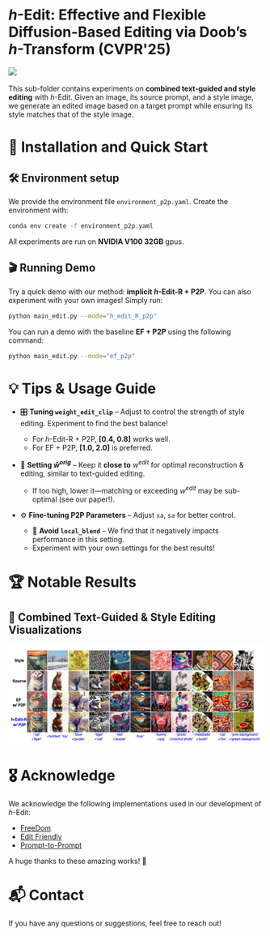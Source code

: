 # *h*-Edit: Effective and Flexible Diffusion-Based Editing via Doob’s *h*-Transform (CVPR'25)

<a href="https://arxiv.org/pdf/2503.02187"><img src="https://img.shields.io/badge/https%3A%2F%2Farxiv.org%2Fabs%2F2503.02187-arxiv-brightred"></a>

This sub-folder contains experiments on **combined text-guided and style editing** with *h*-Edit. Given an image, its source prompt, and a style image, we generate an edited image based on a target prompt while ensuring its style matches that of the style image.

# 🚀 Installation and Quick Start

## 🛠️ Environment setup

We provide the environment file `environment_p2p.yaml`. Create the environment with:  

```bash
conda env create -f environment_p2p.yaml
```

All experiments are run on **NVIDIA V100 32GB** gpus.

## 🎬 Running Demo

Try a quick demo with our method: **implicit *h*-Edit-R + P2P**. You can also experiment with your own images! Simply run: 

```bash
python main_edit.py --mode="h_edit_R_p2p"
```

You can run a demo with the baseline **EF + P2P** using the following command:

```bash
python main_edit.py --mode="ef_p2p"
```

# 💡 Tips & Usage Guide  

- 🎛️ **Tuning `weight_edit_clip`** – Adjust to control the strength of style editing. Experiment to find the best balance!  
  - For *h*-Edit-R + P2P, **[0.4, 0.8]** works well.  
  - For EF + P2P, **[1.0, 2.0]** is preferred.  

- 🔧 **Setting $\hat{w}^{orig}$** – Keep it **close to** $w^{edit}$ for optimal reconstruction & editing, similar to text-guided editing.  
  - If too high, lower it—matching or exceeding $w^{edit}$ may be sub-optimal (see our paper!).

- ⚙️ **Fine-tuning P2P Parameters** – Adjust `xa`, `sa` for better control.  
  - 🚫 **Avoid `local_blend`** – We find that it negatively impacts performance in this setting.
  - Experiment with your own settings for the best results!  

# 🏆 Notable Results  

## 🎨 Combined Text-Guided & Style Editing Visualizations

![](assets/teaser/comparsion_h_edit_R_vs_ef.png)

# 🎖️ Acknowledge

We acknowledge the following implementations used in our development of *h*-Edit:  

- [FreeDom](https://github.com/vvictoryuki/FreeDoM)  
- [Edit Friendly](https://github.com/inbarhub/DDPM_inversion)
- [Prompt-to-Prompt](https://github.com/google/prompt-to-prompt)  

A huge thanks to these amazing works! 🙌 

# 📬 Contact

If you have any questions or suggestions, feel free to reach out!

